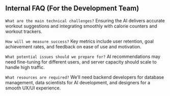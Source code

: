 ## Internal FAQ (For the Development Team)

`What are the main technical challenges?`
Ensuring the AI delivers accurate workout suggestions and integrating smoothly with calorie counters and workout trackers.

`How will we measure success?`
Key metrics include user retention, goal achievement rates, and feedback on ease of use and motivation.

`What potential issues should we prepare for?`
AI recommendations may need fine-tuning for different users, and server capacity should scale to handle high traffic.

`What resources are required?`
We’ll need backend developers for database management, data scientists for AI development, and designers for a smooth UX/UI experience.
